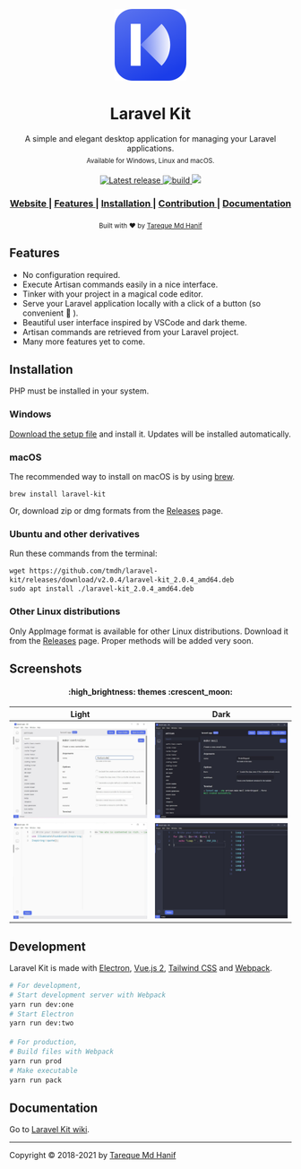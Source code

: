 <p align="center">
  <img src="./build/icon.png" height="128">
</p>
<h1 align="center">Laravel Kit</h1>
<div align="center">
  A simple and elegant desktop application for managing your Laravel applications.<br>
  <sub>Available for Windows, Linux and macOS.</sub>
</div>
<br>
<div align="center">
  <!-- Version -->
  <a href="https://github.com/tmdh/laravel-kit/releases/latest">
    <img src="https://badgen.net/github/release/tmdh/laravel-kit" alt="Latest release">
  </a>
  <!-- Build Status -->
  <a href="https://github.com/tmdh/laravel-kit/actions/workflows/build.yml">
    <img src="https://github.com/tmdh/laravel-kit/actions/workflows/build.yml/badge.svg" alt="build">
  </a>
  <!-- Downloads total -->
  <a href="https://github.com/tmdh/laravel-kit/releases">
    <img src="https://img.shields.io/github/downloads/tmdh/laravel-kit/total">
  </a>
</div>
<div align="center">
  <h3>
    <a href="https://tmdh.github.io/laravel-kit/">
      Website
    </a>
    <span> | </span>
    <a href="https://github.com/tmdh/laravel-kit#features">
      Features
    </a>
    <span> | </span>
    <a href="https://github.com/tmdh/laravel-kit#download">
      Installation
    </a>
    <span> | </span>
    <a href="https://github.com/tmdh/laravel-kit#contribution">
      Contribution
    </a>
    <span> | </span>
    <a href="https://github.com/tmdh/laravel-kit/wiki">
      Documentation
    </a>
  </h3>
</div>
<div align="center">
  <sub>
  Built with ❤︎ by <a href="https://github.com/tmdh">Tareque Md Hanif</a>
  </sub>
</div>

## Features

- No configuration required.
- Execute Artisan commands easily in a nice interface.
- Tinker with your project in a magical code editor.
- Serve your Laravel application locally with a click of a button (so convenient :star_struck: ).
- Beautiful user interface inspired by VSCode and dark theme.
- Artisan commands are retrieved from your Laravel project.
- Many more features yet to come.

## Installation

PHP must be installed in your system.

### Windows

[Download the setup file](https://github.com/tmdh/laravel-kit/releases/download/v2.0.4/Laravel-Kit-Setup-2.0.4.exe) and install it. Updates will be installed automatically.

### macOS

The recommended way to install on macOS is by using [brew](https://brew.sh/).
```
brew install laravel-kit
```
Or, download zip or dmg formats from the [Releases](https://github.com/tmdh/laravel-kit/releases) page.

### Ubuntu and other derivatives

Run these commands from the terminal:
```
wget https://github.com/tmdh/laravel-kit/releases/download/v2.0.4/laravel-kit_2.0.4_amd64.deb
sudo apt install ./laravel-kit_2.0.4_amd64.deb
```

### Other Linux distributions

Only AppImage format is available for other Linux distributions. Download it from the [Releases](https://github.com/tmdh/laravel-kit/releases) page. Proper methods will be added very soon.
                                          

## Screenshots

<h4 align="center"> :high_brightness: themes :crescent_moon: </h4>

|               Light                |               Dark                |
| :--------------------------------: | :-------------------------------: |
| ![](screenshots/artisan-light.jpg) | ![](screenshots/artisan-dark.jpg) |
| ![](screenshots/tinker-light.jpg)  | ![](screenshots/tinker-dark.jpg)  |

## Development

Laravel Kit is made with [Electron](https://electronjs.org), [Vue.js 2](https://vuejs.org), [Tailwind CSS](https://tailwindcss.com) and [Webpack](https://webpack.js.org).

```bash
# For development,
# Start development server with Webpack
yarn run dev:one
# Start Electron
yarn run dev:two

# For production,
# Build files with Webpack
yarn run prod
# Make executable
yarn run pack
```

## Documentation

Go to [Laravel Kit wiki](https://github.com/tmdh/laravel-kit/wiki).

---

Copyright © 2018-2021 by [Tareque Md Hanif](https://github.com/tmdh)
